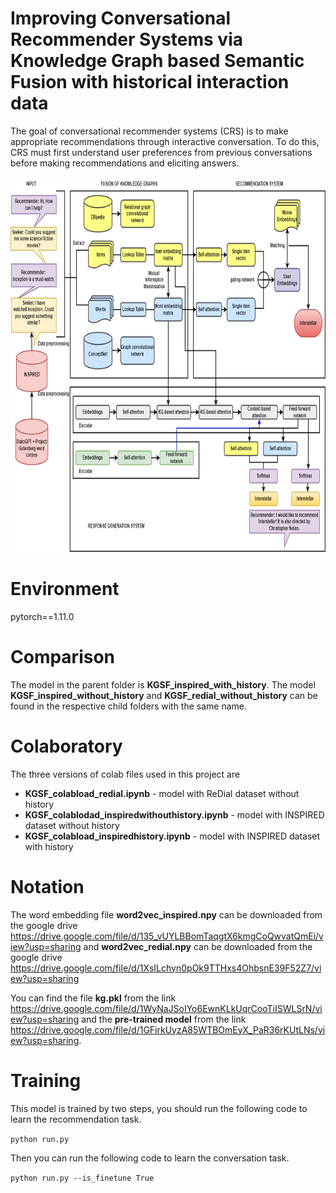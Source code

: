 # Improving Conversational Recommender Systems via Knowledge Graph based Semantic Fusion with historical interaction data

The goal of conversational recommender systems (CRS) is to make appropriate recommendations through interactive conversation. To do this, CRS must first understand user preferences from previous conversations before making recommendations and eliciting answers.

<img src="./Figure1.png" width=900 height=600 />

# Environment
pytorch==1.11.0


# Comparison

The model in the parent folder is **KGSF_inspired_with_history**. The model **KGSF_inspired_without_history** and **KGSF_redial_without_history** can be found in the respective child folders with the same name.

# Colaboratory

The three versions of colab files used in this project are 

- **KGSF_colabload_redial.ipynb** - model with ReDial dataset without history
- **KGSF_colablodad_inspiredwithouthistory.ipynb** - model with INSPIRED dataset without history
- **KGSF_colabload_inspiredhistory.ipynb** - model with INSPIRED dataset with history

# Notation
The word embedding file **word2vec_inspired.npy** can be downloaded from the google drive https://drive.google.com/file/d/135_vUYLBBomTaqgtX6kmgCoQwvatQmEi/view?usp=sharing and **word2vec_redial.npy** can be downloaded from the google drive https://drive.google.com/file/d/1XsILchyn0pOk9TTHxs4OhbsnE39F52Z7/view?usp=sharing

You can find the file **kg.pkl** from the link https://drive.google.com/file/d/1WyNaJSoIYo6EwnKLkUqrCooTiISWLSrN/view?usp=sharing and the **pre-trained model** from the link https://drive.google.com/file/d/1GFirkUyzA85WTBOmEyX_PaR36rKUtLNs/view?usp=sharing. 

# Training
This model is trained by two steps, you should run the following code to learn the recommendation task.

```python run.py```

Then you can run the following code to learn the conversation task. 

```python run.py --is_finetune True```

